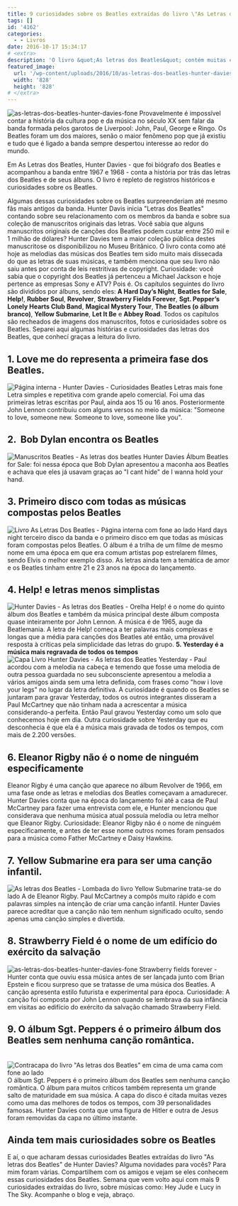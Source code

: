 ```yaml
---
title: 9 curiosidades sobre os Beatles extraídas do livro \"As Letras dos Beatles\"
tags: []
id: '4162'
categories:
  - - Livros
date: 2016-10-17 15:34:17
# <extra>
description: 'O livro &quot;As letras dos Beatles&quot; contém muitas curiosidades sobre os Beatles. Conheça 9 curiosidades extraídas do livro de Hunter Davies.'
featured_image: 
  url: '/wp-content/uploads/2016/10/as-letras-dos-beatles-hunter-davies-fone.jpg'
  width: '828'
  height: '828'
# </extra>
---
```


![as-letras-dos-beatles-hunter-davies-fone](/wp-content/uploads/2016/10/as-letras-dos-beatles-hunter-davies-fone.jpg) Provavelmente é impossível contar a história da cultura pop e da música no século XX sem falar da banda formada pelos garotos de Liverpool: John, Paul, George e Ringo. Os Beatles foram um dos maiores, senão o maior fenômeno pop que já existiu e tudo que é ligado a banda sempre despertou interesse ao redor do mundo.

Em As Letras dos Beatles, Hunter Davies - que foi biógrafo dos Beatles e acompanhou a banda entre 1967 e 1968 - conta a história por trás das letras dos Beatles e de seus álbuns. O livro é repleto de registros históricos e curiosidades sobre os Beatles.

Algumas dessas curiosidades sobre os Beatles surpreenderiam até mesmo fãs mais antigos da banda. Hunter Davis inicia "Letras dos Beatles" contando sobre seu relacionamento com os membros da banda e sobre sua coleção de manuscritos originais das letras. Você sabia que alguns manuscritos originais de canções dos Beatles podem custar entre 250 mil e 1 milhão de dólares? Hunter Davies tem a maior coleção pública destes manuscritose os disponibilizou no Museu Britânico. O livro conta como até hoje as melodias das músicas dos Beatles tem sido muito mais dissecada do que as letras de suas músicas, e também menciona que seu livro não saiu antes por conta de leis restritivas de copyright. Curiosidade: você sabia que o copyright dos Beatles já pertenceu a Michael Jackson e hoje pertence as empresas Sony e ATV? Pois é. Os capítulos seguintes do livro são divididos por álbuns, sendo eles: **A Hard Day’s Night**, **Beatles for Sale**, **Help!**, **Rubber Soul**, **Revolver**, **Strawberry Fields Forever**, **Sgt. Pepper’s Lonely Hearts Club Band**, **Magical Mystery Tour**, **The Beatles (o álbum branco)**, **Yellow Submarine**, **Let It Be** e **Abbey Road**. Todos os capítulos são recheados de imagens dos manuscritos, fotos e curiosidades sobre os Beatles. Separei aqui algumas histórias e curiosidades das letras dos Beatles, que conhecí graças a leitura do livro.

## 1\. Love me do representa a primeira fase dos Beatles.

![Página interna - Hunter Davies - Curiosidades Beatles Letras mais fone](/wp-content/uploads/2016/10/pagina-interna-hunter-davies-curiosidades-beatles-letras-fone.jpg) Letra simples e repetitiva com grande apelo comercial. Foi uma das primeiras letras escritas por Paul, ainda aos 15 ou 16 anos. Posteriormente John Lennon contribuiu com alguns versos no meio da música: "Someone to love, someone new. Someone to love, someone like you".

## 2\.  Bob Dylan encontra os Beatles

![Manuscritos Beatles - As letras dos beatles Hunter Davies](/wp-content/uploads/2016/10/manuscritos-beatles-as-letras-dos-beatles-hunter-davies.jpg) Álbum Beatles for Sale: foi nessa época que Bob Dylan apresentou a maconha aos Beatles e achava que eles já usavam graças ao "I cant hide" de I wanna hold your hand.

## 3\. Primeiro disco com todas as músicas compostas pelos Beatles

![Livro As Letras Dos Beatles - Página interna com fone ao lado](/wp-content/uploads/2016/10/livro-as-letras-dos-beatles-pagina-interna.jpg) Hard days night terceiro disco da banda e o primeiro disco em que todas as músicas foram compostas pelos Beatles. O álbum é a trilha de um filme de mesmo nome em uma época em que era comum artistas pop estrelarem filmes, sendo Elvis o melhor exemplo disso. As letras ainda tem a temática de amor e os Beatles tinham entre 21 e 23 anos na época do lançamento.

## 4\. Help! e letras menos simplistas

![Hunter Davies - As letras dos Beatles - Orelha](/wp-content/uploads/2016/10/hunter-davies-as-letras-dos-beatles-orelha.jpg) Help! é o nome do quinto álbum dos Beatles e também da música principal deste álbum composta quase inteiramente por John Lennon. A música é de 1965, auge da Beatlemania. A letra de Help! começa a ter palavras mais complexas e longas que a média para canções dos Beatles até então, uma provável resposta à críticas pela simplicidade das letras do grupo. **5\. Yesterday é a música mais regravada de todos os tempos** ![Capa Livro Hunter Davies - As letras dos Beatles](/wp-content/uploads/2016/10/capa-livro-hunter-davies-as-letras-dos-beatles.jpg) Yesterday - Paul acordou com a melodia na cabeça e temendo que fosse uma melodia de outra pessoa guardada no seu subconsciente apresentou a melodia a vários amigos ainda sem uma letra definida, com frases como "how i love your legs" no lugar da letra definitiva. A curiosidade é quando os Beatles se juntaram para gravar Yesterday, todos os outros integrantes disseram a Paul McCartney que não tinham nada a acrescentar a música considerando-a perfeita. Então Paul gravou Yesterday como um solo que conhecemos hoje em dia. Outra curiosidade sobre Yesterday que eu desconhecia é que ela é a música mais gravada de todos os tempos, com mais de 2.200 versões.

## 6\. Eleanor Rigby não é o nome de ninguém especificamente

Eleanor Rigby é uma canção que aparece no álbum Revolver de 1966, em uma fase onde as letras e melodias dos Beatles começavam a amadurecer. Hunter Davies conta que na época do lançamento foi até a casa de Paul McCartney para fazer uma entrevista com ele, e Hunter mencionou que considerava que nenhuma música atual possuía melodia ou letra melhor que Eleanor Rigby. Curiosidade: Eleanor Rigby não é o nome de ninguém especificamente, e antes de ter esse nome outros nomes foram pensados para a música como Father McCartney e Daisy Hawkins.

## 7. Yellow Submarine era para ser uma canção infantil.

![As letras dos Beatles - Lombada do livro](/wp-content/uploads/2016/10/as-letras-dos-beatles-lombada-livro.jpg) Yellow Submarine trata-se do lado A de Eleanor Rigby. Paul McCartney a compôs muito rápido e com palavras simples na intenção de criar uma canção infantil. Hunter Davies parece acreditar que a canção não tem nenhum significado oculto, sendo apenas uma canção simples e divertida.

## 8. Strawberry Field é o nome de um edifício do exército da salvação

![as-letras-dos-beatles-hunter-davies-fone](/wp-content/uploads/2016/10/as-letras-dos-beatles-hunter-davies-fone.jpg) Strawberry fields forever - Hunter conta que ouviu essa música antes de ser lançada junto com Brian Epstein e ficou surpreso que se tratasse de uma música dos Beatles. A canção apresenta estilo futurista e experimental para época. Curiosidade: A canção foi composta por John Lennon quando se lembrava da sua infância em visitas ao edifício do exército da salvação chamado Strawberry Field.

## 9\. O álbum Sgt. Peppers é o primeiro álbum dos Beatles sem nenhuma canção romântica.

  ![Contracapa do livro "As letras dos Beatles" em cima de uma cama com fone ao lado](/wp-content/uploads/2016/10/as-letras-dos-beatles-curiosidades-fone-contracapa.jpg) O álbum Sgt. Peppers é o primeiro álbum dos Beatles sem nenhuma canção romântica. O álbum para muitos críticos também representa um grande salto de maturidade em sua música. A capa do disco é citada muitas vezes como uma das melhores de todos os tempos, com 39 personalidades famosas. Hunter Davies conta que uma figura de Hitler e outra de Jesus foram removidas da capa no último instante.

## Ainda tem mais curiosidades sobre os Beatles

E aí, o que acharam dessas curiosidades Beatles extraídas do livro "As letras dos Beatles" de Hunter Davies? Alguma novidades para vocês? Para mim foram várias. Compartilhem com os amigos e vejam se eles conhecem essas curiosidades dos Beatles. Semana que vem volto aqui com mais 9 curiosidades extraídas do livro, sobre músicas como: Hey Jude e Lucy in The Sky. Acompanhe o blog e veja, abraço.
